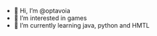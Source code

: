 - 👋 Hi, I’m @optavoia
- 👀 I’m interested in games
- 🌱 I’m currently learning java, python and HMTL

